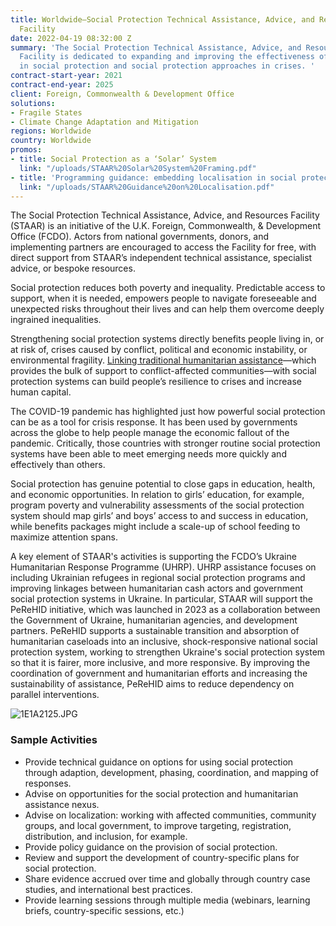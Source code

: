 ```yaml
---
title: Worldwide—Social Protection Technical Assistance, Advice, and Resources (STAAR)
  Facility
date: 2022-04-19 08:32:00 Z
summary: 'The Social Protection Technical Assistance, Advice, and Resources (STAAR)
  Facility is dedicated to expanding and improving the effectiveness of investments
  in social protection and social protection approaches in crises. '
contract-start-year: 2021
contract-end-year: 2025
client: Foreign, Commonwealth & Development Office
solutions:
- Fragile States
- Climate Change Adaptation and Mitigation
regions: Worldwide
country: Worldwide
promos:
- title: Social Protection as a ‘Solar’ System
  link: "/uploads/STAAR%20Solar%20System%20Framing.pdf"
- title: 'Programming guidance: embedding localisation in social protection'
  link: "/uploads/STAAR%20Guidance%20on%20Localisation.pdf"
---
```


The Social Protection Technical Assistance, Advice, and Resources Facility (STAAR) is an initiative of the U.K. Foreign, Commonwealth, & Development Office (FCDO). Actors from national governments, donors, and implementing partners are encouraged to access the Facility for free, with direct support from STAAR’s independent technical assistance, specialist advice, or bespoke resources.

Social protection reduces both poverty and inequality. Predictable access to support, when it is needed, empowers people to navigate foreseeable and unexpected risks throughout their lives and can help them overcome deeply ingrained inequalities.

Strengthening social protection systems directly benefits people living in, or at risk of, crises caused by conflict, political and economic instability, or environmental fragility. [Linking traditional humanitarian assistance](https://www.calpnetwork.org/blog/five-practical-insights-on-linking-humanitarian-assistance-and-social-protection/)—which provides the bulk of support to conflict-affected communities—with social protection systems can build people’s resilience to crises and increase human capital.

The COVID-19 pandemic has highlighted just how powerful social protection can be as a tool for crisis response. It has been used by governments across the globe to help people manage the economic fallout of the pandemic. Critically, those countries with stronger routine social protection systems have been able to meet emerging needs more quickly and effectively than others.

Social protection has genuine potential to close gaps in education, health, and economic opportunities. In relation to girls’ education, for example, program poverty and vulnerability assessments of the social protection system should map girls’ and boys’ access to and success in education, while benefits packages might include a scale-up of school feeding to maximize attention spans.

A key element of STAAR's activities is supporting the FCDO’s Ukraine Humanitarian Response Programme (UHRP). UHRP assistance focuses on including Ukrainian refugees in regional social protection programs and improving linkages between humanitarian cash actors and government social protection systems in Ukraine. In particular, STAAR will support the PeReHID initiative, which was launched in 2023 as a collaboration between the Government of Ukraine, humanitarian agencies, and development partners. PeReHID supports a sustainable transition and absorption of humanitarian caseloads into an inclusive, shock-responsive national social protection system, working to strengthen Ukraine's social protection system so that it is fairer, more inclusive, and more responsive. By improving the coordination of government and humanitarian efforts and increasing the sustainability of assistance, PeReHID aims to reduce dependency on parallel interventions.

![1E1A2125.JPG](/uploads/1E1A2125.JPG)

### Sample Activities

* Provide technical guidance on options for using social protection through adaption, development, phasing, coordination, and mapping of responses.
* Advise on opportunities for the social protection and humanitarian assistance nexus.
* Advise on localization: working with affected communities, community groups, and local government, to improve targeting, registration, distribution, and inclusion, for example.
* Provide policy guidance on the provision of social protection.
* Review and support the development of country-specific plans for social protection.
* Share evidence accrued over time and globally through country case studies, and international best practices.
* Provide learning sessions through multiple media (webinars, learning briefs, country-specific sessions, etc.)
